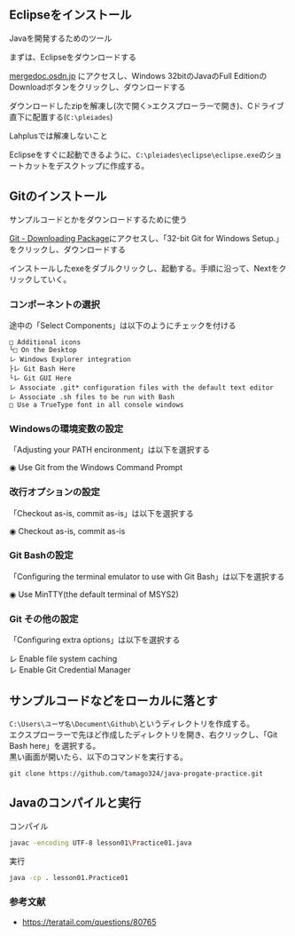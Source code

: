 
## Eclipseをインストール

Javaを開発するためのツール

まずは、Eclipseをダウンロードする

[mergedoc.osdn.jp](http://mergedoc.osdn.jp/) にアクセスし、Windows 32bitのJavaのFull EditionのDownloadボタンをクリックし、ダウンロードする

ダウンロードしたzipを解凍し(次で開く>エクスプローラーで開き)、Cドライブ直下に配置する(`C:\pleiades`)

Lahplusでは解凍しないこと

Eclipseをすぐに起動できるように、`C:\pleiades\eclipse\eclipse.exe`のショートカットをデスクトップに作成する。


## Gitのインストール

サンプルコードとかをダウンロードするために使う

[Git - Downloading Package](https://git-scm.com/download/win)にアクセスし、「32-bit Git for Windows Setup.」をクリックし、ダウンロードする

インストールしたexeをダブルクリックし、起動する。手順に沿って、Nextをクリックしていく。

### コンポーネントの選択

途中の「Select Components」は以下のようにチェックを付ける

```
□ Additional icons
└□ On the Desktop
レ Windows Explorer integration
├レ Git Bash Here
└レ Git GUI Here
レ Associate .git* configuration files with the default text editor
レ Associate .sh files to be run with Bash
□ Use a TrueType font in all console windows
```

### Windowsの環境変数の設定

「Adjusting your PATH encironment」は以下を選択する

◉ Use Git from the Windows Command Prompt

### 改行オプションの設定

「Checkout as-is, commit as-is」は以下を選択する

◉ Checkout as-is, commit as-is

### Git Bashの設定

「Configuring the terminal emulator to use with Git Bash」は以下を選択する

◉ Use MinTTY(the default terminal of MSYS2)

### Git その他の設定

「Configuring extra options」は以下を選択する

レ Enable file system caching  
レ Enable Git Credential Manager


## サンプルコードなどをローカルに落とす

`C:\Users\ユーザ名\Document\Github\`というディレクトリを作成する。  
エクスプローラーで先ほど作成したディレクトリを開き、右クリックし、「Git Bash here」を選択する。  
黒い画面が開いたら、以下のコマンドを実行する。

```
git clone https://github.com/tamago324/java-progate-practice.git
```

## Javaのコンパイルと実行

コンパイル

```sh
javac -encoding UTF-8 lesson01\Practice01.java
```

実行

```sh
java -cp . lesson01.Practice01
```

### 参考文献

- https://teratail.com/questions/80765

